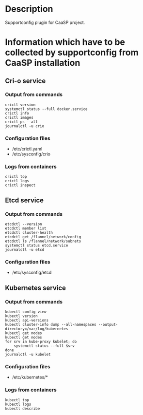 # Description

Supportconfig plugin for CaaSP project.



# Information which have to be collected by supportconfig from CaaSP installation

## Cri-o service

### Output from commands
```
crictl version
systemctl status --full docker.service
crictl info
crictl images
crictl ps --all
journalctl -u crio
```

### Configuration files
* /etc/crictl.yaml
* /etc/sysconfig/crio

### Logs from containers
```
crictl top
crictl logs
crictl inspect
```

## Etcd service
### Output from commands
```
etcdctl --version
etcdctl member list
etcdctl cluster-health
etcdctl get /flannel/network/config
etcdctl ls /flannel/network/subnets
systemctl status etcd.service
journalctl -u etcd
```

### Configuration files
* /etc/sysconfig/etcd

## Kubernetes service
### Output from commands
```
kubectl config view
kubectl version
kubectl api-versions
kubectl cluster-info dump --all-namespaces --output-directory=/var/log/kubernetes
kubectl get nodes
kubectl get nodes
for srv in kube-proxy kubelet; do
    systemctl status --full $srv
done
journalctl -u kubelet
```

### Configuration files
* /etc/kubernetes/*

### Logs from containers
```
kubectl top 
kubectl logs
kubectl describe
```
